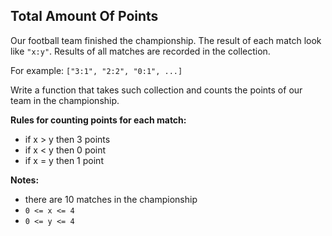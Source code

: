 ## Total Amount Of Points

Our football team finished the championship. 
The result of each match look like `"x:y"`. 
Results of all matches are recorded in the collection.

For example: `["3:1", "2:2", "0:1", ...]`

Write a function that takes such collection and counts the points of our team in the championship. 

**Rules for counting points for each match:**

- if x > y then 3 points
- if x < y then 0 point
- if x = y then 1 point

**Notes:**

- there are 10 matches in the championship
- `0 <= x <= 4`
- `0 <= y <= 4`
